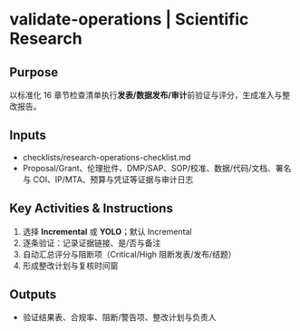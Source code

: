 # validate-operations | Scientific Research

<!-- BMAD Task Spec -->

## Purpose

以标准化 16 章节检查清单执行**发表/数据发布/审计**前验证与评分，生成准入与整改报告。

## Inputs

- checklists/research-operations-checklist.md
- Proposal/Grant、伦理批件、DMP/SAP、SOP/校准、数据/代码/文档、署名与 COI、IP/MTA、预算与凭证等证据与审计日志

## Key Activities & Instructions

1. 选择 **Incremental** 或 **YOLO**；默认 Incremental
2. 逐条验证：记录证据链接、是/否与备注
3. 自动汇总评分与阻断项（Critical/High 阻断发表/发布/结题）
4. 形成整改计划与复核时间窗

## Outputs

- 验证结果表、合规率、阻断/警告项、整改计划与负责人
